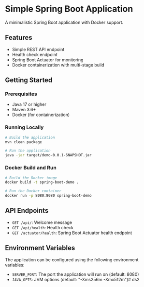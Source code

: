 # Simple Spring Boot Application

A minimalistic Spring Boot application with Docker support.

## Features

- Simple REST API endpoint
- Health check endpoint
- Spring Boot Actuator for monitoring
- Docker containerization with multi-stage build

## Getting Started

### Prerequisites

- Java 17 or higher
- Maven 3.6+
- Docker (for containerization)

### Running Locally

```bash
# Build the application
mvn clean package

# Run the application
java -jar target/demo-0.0.1-SNAPSHOT.jar
```

### Docker Build and Run

```bash
# Build the Docker image
docker build -t spring-boot-demo .

# Run the Docker container
docker run -p 8080:8080 spring-boot-demo
```

## API Endpoints

- `GET /api/`: Welcome message
- `GET /api/health`: Health check
- `GET /actuator/health`: Spring Boot Actuator health endpoint

## Environment Variables

The application can be configured using the following environment variables:

- `SERVER_PORT`: The port the application will run on (default: 8080)
- `JAVA_OPTS`: JVM options (default: "-Xms256m -Xmx512m")#   d s 2  
 